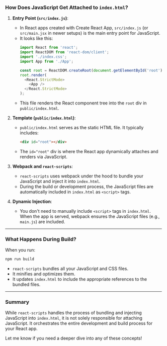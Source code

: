 ### **How Does JavaScript Get Attached to `index.html`?**
1. **Entry Point (`src/index.js`)**:
   - In React apps created with Create React App, `src/index.js` (or `src/main.jsx` in newer setups) is the main entry point for JavaScript.
   - It looks like this:
     ```javascript
     import React from 'react';
     import ReactDOM from 'react-dom/client';
     import './index.css';
     import App from './App';

     const root = ReactDOM.createRoot(document.getElementById('root'));
     root.render(
       <React.StrictMode>
         <App />
       </React.StrictMode>
     );
     ```
   - This file renders the React component tree into the `root` div in `public/index.html`.

2. **Template (`public/index.html`)**:
   - `public/index.html` serves as the static HTML file. It typically includes:
     ```html
     <div id="root"></div>
     ```
   - The `id="root"` div is where the React app dynamically attaches and renders via JavaScript.

3. **Webpack and `react-scripts`**:
   - `react-scripts` uses webpack under the hood to bundle your JavaScript and inject it into `index.html`.
   - During the build or development process, the JavaScript files are automatically included in `index.html` as `<script>` tags.

4. **Dynamic Injection**:
   - You don't need to manually include `<script>` tags in `index.html`. When the app is served, webpack ensures the JavaScript files (e.g., `main.js`) are included.

---

### **What Happens During Build?**
When you run:
```bash
npm run build
```
- `react-scripts` bundles all your JavaScript and CSS files.
- It minifies and optimizes them.
- It updates `index.html` to include the appropriate references to the bundled files.

---

### **Summary**
While `react-scripts` handles the process of bundling and injecting JavaScript into `index.html`, it is not solely responsible for attaching JavaScript. It orchestrates the entire development and build process for your React app.

Let me know if you need a deeper dive into any of these concepts!